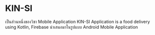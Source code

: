 # KIN-SI
เป็นส่วนหนึ่งของวิชา Mobile Application
KIN-SI Application  is a food delivery using Kotlin, Firebase นำเสนอมาในรูปแบบ Android Mobile Application
